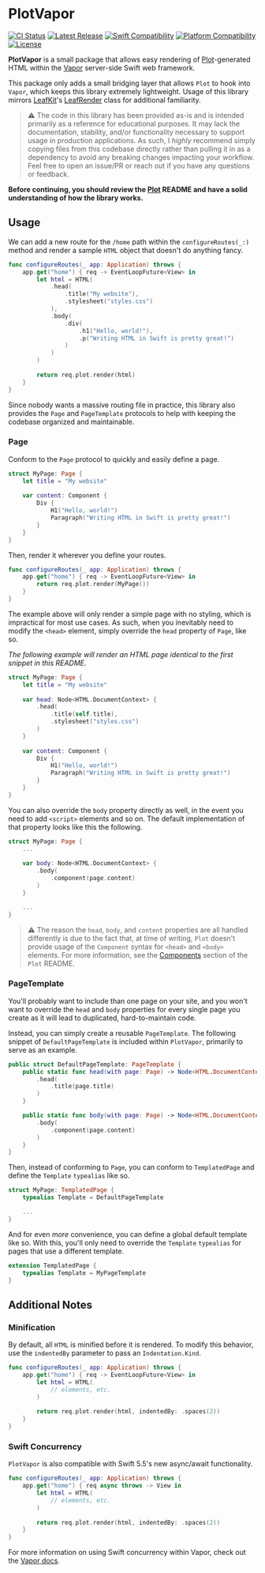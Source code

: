 # PlotVapor

[![CI Status](https://github.com/bdrelling/PlotVapor/actions/workflows/tests.yml/badge.svg)](https://github.com/bdrelling/PlotVapor/actions/workflows/tests.yml)
[![Latest Release](https://img.shields.io/github/v/tag/bdrelling/PlotVapor?color=blue&label=latest)](https://github.com/bdrelling/PlotVapor/releases)
[![Swift Compatibility](https://img.shields.io/endpoint?url=https%3A%2F%2Fswiftpackageindex.com%2Fapi%2Fpackages%2Fbdrelling%2FPlotVapor%2Fbadge%3Ftype%3Dswift-versions)](https://swiftpackageindex.com/bdrelling/PlotVapor)
[![Platform Compatibility](https://img.shields.io/endpoint?url=https%3A%2F%2Fswiftpackageindex.com%2Fapi%2Fpackages%2Fbdrelling%2FPlotVapor%2Fbadge%3Ftype%3Dplatforms)](https://swiftpackageindex.com/bdrelling/PlotVapor)
[![License](https://img.shields.io/github/license/bdrelling/PlotVapor)](https://github.com/bdrelling/PlotVapor/blob/main/LICENSE)

**PlotVapor** is a small package that allows easy rendering of [Plot](https://github.com/JohnSundell/Plot)-generated HTML within the  [Vapor](https://github.com/vapor/vapor) server-side Swift web framework.

This package only adds a small bridging layer that allows `Plot` to hook into `Vapor`, which keeps this library extremely lightweight. Usage of this library mirrors [LeafKit](https://github.com/vapor/leaf-kit)'s [LeafRender](https://github.com/vapor/leaf-kit/blob/main/Sources/LeafKit/LeafRenderer.swift) class for additional familiarity.

> :warning: The code in this library has been provided as-is and is intended primarily as a reference for educational purposes. It may lack the documentation, stability, and/or functionality necessary to support usage in production applications. As such, I _highly_ recommend simply copying files from this codebase directly rather than pulling it in as a dependency to avoid any breaking changes impacting your workflow. Feel free to open an issue/PR or reach out if you have any questions or feedback.

**Before continuing, you should review the [Plot](https://github.com/JohnSundell/Plot) README and have a solid understanding of how the library works.**

## Usage

We can add a new route for the `/home` path within the `configureRoutes(_:)` method and render a sample `HTML` object that doesn't do anything fancy.

```swift
func configureRoutes(_ app: Application) throws {
    app.get("home") { req -> EventLoopFuture<View> in
        let html = HTML(
            .head(
                .title("My website"),
                .stylesheet("styles.css")
            ),
            .body(
                .div(
                    .h1("Hello, world!"),
                    .p("Writing HTML in Swift is pretty great!")
                )
            )
        )
        
        return req.plot.render(html)
    }
}
```

Since nobody wants a massive routing file in practice, this library also provides the `Page` and `PageTemplate` protocols to help with keeping the codebase organized and maintainable.

### Page

Conform to the `Page` protocol to quickly and easily define a page.

```swift
struct MyPage: Page {
    let title = "My website"
    
    var content: Component {
        Div {
            H1("Hello, world!")
            Paragraph("Writing HTML in Swift is pretty great!")
        }
    }
}
```

Then, render it wherever you define your routes.

```swift
func configureRoutes(_ app: Application) throws {
    app.get("home") { req -> EventLoopFuture<View> in
        return req.plot.render(MyPage())
    }
}
```

The example above will only render a simple page with no styling, which is impractical for most use cases. As such, when you inevitably need to modify the `<head>` element, simply override the `head` property of `Page`, like so.

_The following example will render an HTML page identical to the first snippet in this README._

```swift
struct MyPage: Page {
    let title = "My website"
    
    var head: Node<HTML.DocumentContext> {
        .head(
            .title(self.title),
            .stylesheet("styles.css")
        )
    }
    
    var content: Component {
        Div {
            H1("Hello, world!")
            Paragraph("Writing HTML in Swift is pretty great!")
        }
    }
}
```

You can also override the `body` property directly as well, in the event you need to add `<script>` elements and so on. The default implementation of that property looks like this the following.

```swift
struct MyPage: Page {
    ...
    
    var body: Node<HTML.DocumentContext> {
        .body(
            .component(page.content)
        )
    }

    ...
}

```

> :warning: The reason the `head`, `body`, and `content` properties are all handled differently is due to the fact that, at time of writing, `Plot` doesn't provide usage of the `Component` syntax for `<head>` and `<body>` elements. For more information, see the [Components](https://github.com/JohnSundell/Plot#components) section of the `Plot` README.

### PageTemplate

You'll probably want to include than one page on your site, and you won't want to override the `head` and `body` properties for every single page you create as it will lead to duplicated, hard-to-maintain code.

Instead, you can simply create a reusable `PageTemplate`. The following snippet of `DefaultPageTemplate` is included within `PlotVapor`, primarily to serve as an example.

```swift
public struct DefaultPageTemplate: PageTemplate {
    public static func head(with page: Page) -> Node<HTML.DocumentContext> {
        .head(
            .title(page.title)
        )
    }

    public static func body(with page: Page) -> Node<HTML.DocumentContext> {
        .body(
            .component(page.content)
        )
    }
}
```

Then, instead of conforming to `Page`, you can conform to `TemplatedPage` and define the `Template` `typealias` like so.

```swift
struct MyPage: TemplatedPage {
    typealias Template = DefaultPageTemplate

    ...
}
```

And for even _more_ convenience, you can define a global default template like so. With this, you'll only need to override the `Template` `typealias` for pages that use a different template.

```swift
extension TemplatedPage {
    typealias Template = MyPageTemplate
}
```

## Additional Notes

### Minification

By default, all `HTML` is minified before it is rendered. To modify this behavior, use the `indentedBy` parameter to pass an `Indentation.Kind`.

```swift
func configureRoutes(_ app: Application) throws {
    app.get("home") { req -> EventLoopFuture<View> in
        let html = HTML(
            // elements, etc.
        )
        
        return req.plot.render(html, indentedBy: .spaces(2))
    }
}
```

### Swift Concurrency

`PlotVapor` is also compatible with Swift 5.5's new async/await functionality.

```swift
func configureRoutes(_ app: Application) throws {
    app.get("home") { req async throws -> View in
        let html = HTML(
            // elements, etc.
        )
        
        return req.plot.render(html, indentedBy: .spaces(2))
    }
}
```

For more information on using Swift concurrency within Vapor, check out the [Vapor docs](https://docs.vapor.codes/4.0/async/).
